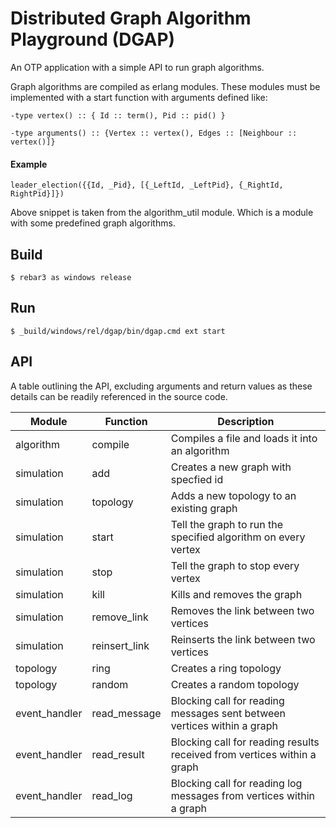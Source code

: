 # Distributed Graph Algorithm Playground (DGAP)

An OTP application with a simple API to run graph algorithms. 

Graph algorithms are compiled as erlang modules. These modules must be implemented with a start function with arguments defined like:

```-type vertex() :: { Id :: term(), Pid :: pid() }```

```-type arguments() :: {Vertex :: vertex(), Edges :: [Neighbour :: vertex()]}```

#### Example

    leader_election({{Id, _Pid}, [{_LeftId, _LeftPid}, {_RightId, RightPid}]})

Above snippet is taken from the algorithm_util module. Which is a module with some predefined graph algorithms.

## Build

    $ rebar3 as windows release

## Run

    $ _build/windows/rel/dgap/bin/dgap.cmd ext start

## API

A table outlining the API, excluding arguments and return values as these details can be readily referenced in the source code.

| **Module**    | **Function**  | **Description**                                                         |
| ------------- | ------------  | ----------------------------------------------------------------------- |
| algorithm     | compile       | Compiles a file and loads it into an algorithm                          |
| simulation    | add           | Creates a new graph with specfied id                                    |
| simulation    | topology      | Adds a new topology to an existing graph                                |
| simulation    | start         | Tell the graph to run the specified algorithm on every vertex           |
| simulation    | stop          | Tell the graph to stop every vertex                                     |
| simulation    | kill          | Kills and removes the graph                                             |
| simulation    | remove_link   | Removes the link between two vertices                                   |
| simulation    | reinsert_link | Reinserts the link between two vertices                                 |
| topology      | ring          | Creates a ring topology                                                 |
| topology      | random        | Creates a random topology                                               |
| event_handler | read_message  | Blocking call for reading messages sent between vertices within a graph |
| event_handler | read_result   | Blocking call for reading results received from vertices within a graph |
| event_handler | read_log      | Blocking call for reading log messages from vertices within a graph     |
